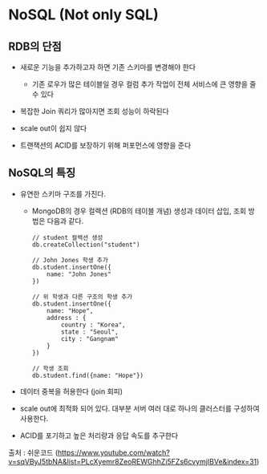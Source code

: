 # NoSQL (Not only SQL)

## RDB의 단점

- 새로운 기능을 추가하고자 하면 기존 스키마를 변경해야 한다
    - 기존 로우가 많은 테이블일 경우 컬럼 추가 작업이 전체 서비스에 큰 영향을 줄 수 있다

- 복잡한 Join 쿼리가 많아지면 조회 성능이 하락된다
- scale out이 쉽지 않다
- 트랜잭션의 ACID를 보장하기 위해 퍼포먼스에 영향을 준다

## NoSQL의 특징
- 유연한 스키마 구조를 가진다.

    - MongoDB의 경우 컬렉션 (RDB의 테이블 개념) 생성과 데이터 삽입, 조회 방법은 다음과 같다.
        ```mongodb
        // student 컬렉션 생성
        db.createCollection("student")

        // John Jones 학생 추가
        db.student.insertOne({
            name: "John Jones"
        })

        // 위 학생과 다른 구조의 학생 추가
        db.student.insertOne({
            name: "Hope",
            address : {
                country : "Korea",
                state : "Seoul",
                city : "Gangnam"
            }
        })

        // 학생 조회
        db.student.find({name: "Hope"})
        ```

- 데이터 중복을 허용한다 (join 회피)

- scale out에 최적화 되어 있다. 대부분 서버 여러 대로 하나의 클러스터를 구성하여 사용한다.

- ACID를 포기하고 높은 처리량과 응답 속도를 추구한다


출처 : 쉬운코드 (https://www.youtube.com/watch?v=sqVByJ5tbNA&list=PLcXyemr8ZeoREWGhhZi5FZs6cvymjIBVe&index=31)